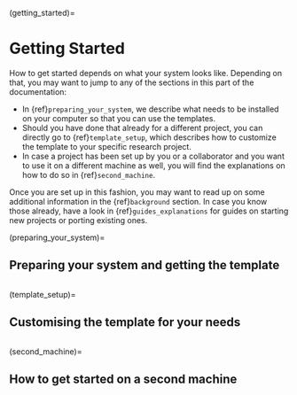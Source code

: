 (getting_started)=

# Getting Started

How to get started depends on what your system looks like. Depending on that, you may
want to jump to any of the sections in this part of the documentation:

- In {ref}`preparing_your_system`, we describe what needs to be installed on your
  computer so that you can use the templates.
- Should you have done that already for a different project, you can directly go to
  {ref}`template_setup`, which describes how to customize the template to your specific
  research project.
- In case a project has been set up by you or a collaborator and you want to use it on a
  different machine as well, you will find the explanations on how to do so in
  {ref}`second_machine`.

Once you are set up in this fashion, you may want to read up on some additional
information in the {ref}`background` section. In case you know those already, have a
look in {ref}`guides_explanations` for guides on starting new projects or porting
existing ones.

(preparing_your_system)=

## Preparing your system and getting the template

```{include} preparing_your_system.md
```

(template_setup)=

## Customising the template for your needs

```{include} customising_the_template.md
```

(second_machine)=

## How to get started on a second machine

```{include} second_machine.md
```
